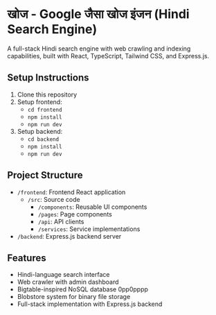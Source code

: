 # खोज - Google जैसा खोज इंजन (Hindi Search Engine)

A full-stack Hindi search engine with web crawling and indexing capabilities, built with React, TypeScript, Tailwind CSS, and Express.js.

## Setup Instructions

1. Clone this repository
2. Setup frontend:
   - `cd frontend`
   - `npm install`
   - `npm run dev`
3. Setup backend:
   - `cd backend`
   - `npm install`
   - `npm run dev`

## Project Structure

- `/frontend`: Frontend React application
  - `/src`: Source code
    - `/components`: Reusable UI components
    - `/pages`: Page components
    - `/api`: API clients
    - `/services`: Service implementations
- `/backend`: Express.js backend server
  
## Features

- Hindi-language search interface
- Web crawler with admin dashboard
- Bigtable-inspired NoSQL database 0pp0pppp
- Blobstore system for binary file storage
- Full-stack implementation with Express.js backend

